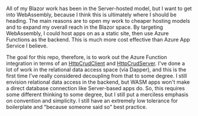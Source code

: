All of my Blazor work has been in the Server-hosted model, but I want to get into WebAssembly, because I think this is ultimately where I should be heading. The main reasons are to open my work to cheaper hosting models and to expand my overall reach in the Blazor space. By targeting WebAssembly, I could host apps on as a static site, then use Azure Functions as the backend. This is much more cost effective than Azure App Service I believe.

The goal for this repo, therefore, is to work out the Azure Function integration in terms of an [HttpCrudClient](https://github.com/adamfoneil/HttpData/blob/master/HttpData.Client/HttpCrudClient.cs) and [HttpCrudServer](https://github.com/adamfoneil/HttpData/blob/master/HttpData.Server/HttpCrudServer.cs). I've done a lot of work in the relational data access space (via Dapper), and this is the first time I've really considered decoupling from that to some degree. I still envision relational data access in the backend, but WASM apps won't make a direct database connection like Server-based apps do. So, this requires some different thinking to some degree, but I still put a merciless emphasis on convention and simplicity. I still have an extremely low tolerance for boilerplate and "because someone said so" best practice.
